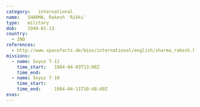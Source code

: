 ```yaml
---
category:	international
name:	SHARMA, Rakesh 'Rikki'
type:	military
dob:	1949-01-13
country:
  - IND
references:
  - http://www.spacefacts.de/bios/international/english/sharma_rakesh.htm
missions:
  - name: Soyuz T-11
    time_start:   1984-04-03T13:08Z
    time_end:     
  - name: Soyuz T-10
    time_start:   
    time_end:     1984-04-11T10:48:49Z
evas:
---
```

